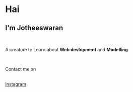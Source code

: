 <html>
    <head></head>
    <body>
        <p><h1>Hai</h1><h2>I'm Jotheeswaran</h2></p><br>
        <p>A creature to Learn about <b>Web devlopment</b> and <b>Modelling</b></p><br>
        <p>Contact me on<p><br>
        <a href="https://www.instagram.com/tech_guy_creations/"a>Instagram</a>
    </body>
</html>
